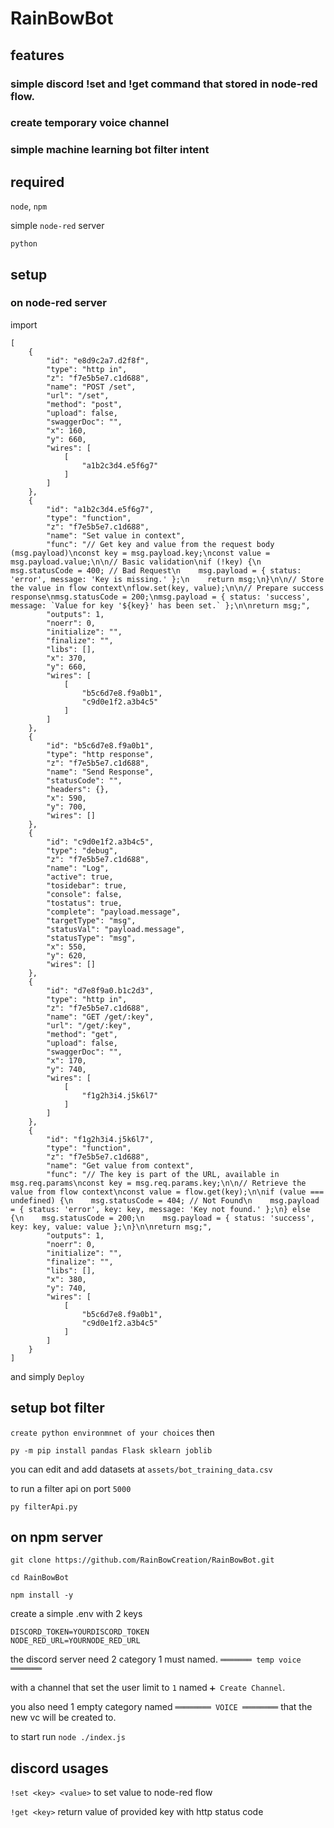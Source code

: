 # RainBowBot

## features
### simple discord !set and !get command that stored in node-red flow.<key>
### create temporary voice channel
### simple machine learning bot filter intent

## required

 ``node``, ``npm``

simple ``node-red`` server

``python``

## setup

### on node-red server
import
```
[
    {
        "id": "e8d9c2a7.d2f8f",
        "type": "http in",
        "z": "f7e5b5e7.c1d688",
        "name": "POST /set",
        "url": "/set",
        "method": "post",
        "upload": false,
        "swaggerDoc": "",
        "x": 160,
        "y": 660,
        "wires": [
            [
                "a1b2c3d4.e5f6g7"
            ]
        ]
    },
    {
        "id": "a1b2c3d4.e5f6g7",
        "type": "function",
        "z": "f7e5b5e7.c1d688",
        "name": "Set value in context",
        "func": "// Get key and value from the request body (msg.payload)\nconst key = msg.payload.key;\nconst value = msg.payload.value;\n\n// Basic validation\nif (!key) {\n    msg.statusCode = 400; // Bad Request\n    msg.payload = { status: 'error', message: 'Key is missing.' };\n    return msg;\n}\n\n// Store the value in flow context\nflow.set(key, value);\n\n// Prepare success response\nmsg.statusCode = 200;\nmsg.payload = { status: 'success', message: `Value for key '${key}' has been set.` };\n\nreturn msg;",
        "outputs": 1,
        "noerr": 0,
        "initialize": "",
        "finalize": "",
        "libs": [],
        "x": 370,
        "y": 660,
        "wires": [
            [
                "b5c6d7e8.f9a0b1",
                "c9d0e1f2.a3b4c5"
            ]
        ]
    },
    {
        "id": "b5c6d7e8.f9a0b1",
        "type": "http response",
        "z": "f7e5b5e7.c1d688",
        "name": "Send Response",
        "statusCode": "",
        "headers": {},
        "x": 590,
        "y": 700,
        "wires": []
    },
    {
        "id": "c9d0e1f2.a3b4c5",
        "type": "debug",
        "z": "f7e5b5e7.c1d688",
        "name": "Log",
        "active": true,
        "tosidebar": true,
        "console": false,
        "tostatus": true,
        "complete": "payload.message",
        "targetType": "msg",
        "statusVal": "payload.message",
        "statusType": "msg",
        "x": 550,
        "y": 620,
        "wires": []
    },
    {
        "id": "d7e8f9a0.b1c2d3",
        "type": "http in",
        "z": "f7e5b5e7.c1d688",
        "name": "GET /get/:key",
        "url": "/get/:key",
        "method": "get",
        "upload": false,
        "swaggerDoc": "",
        "x": 170,
        "y": 740,
        "wires": [
            [
                "f1g2h3i4.j5k6l7"
            ]
        ]
    },
    {
        "id": "f1g2h3i4.j5k6l7",
        "type": "function",
        "z": "f7e5b5e7.c1d688",
        "name": "Get value from context",
        "func": "// The key is part of the URL, available in msg.req.params\nconst key = msg.req.params.key;\n\n// Retrieve the value from flow context\nconst value = flow.get(key);\n\nif (value === undefined) {\n    msg.statusCode = 404; // Not Found\n    msg.payload = { status: 'error', key: key, message: 'Key not found.' };\n} else {\n    msg.statusCode = 200;\n    msg.payload = { status: 'success', key: key, value: value };\n}\n\nreturn msg;",
        "outputs": 1,
        "noerr": 0,
        "initialize": "",
        "finalize": "",
        "libs": [],
        "x": 380,
        "y": 740,
        "wires": [
            [
                "b5c6d7e8.f9a0b1",
                "c9d0e1f2.a3b4c5"
            ]
        ]
    }
]
```
and simply ``Deploy``

## setup bot filter

``create python environmnet of your choices``
 then

```py -m pip install pandas Flask sklearn joblib```

you can edit and add datasets at ``assets/bot_training_data.csv``

to run a filter api on port ``5000``

```py filterApi.py```

## on npm server

```git clone https://github.com/RainBowCreation/RainBowBot.git```

```cd RainBowBot```

```npm install -y```

create a simple .env with 2 keys
```
DISCORD_TOKEN=YOURDISCORD_TOKEN
NODE_RED_URL=YOURNODE_RED_URL
```

the discord server need 2 category 1 must named.
```═══════ temp voice ═══════```

with a channel that set the user limit to ``1`` named ```➕ Create Channel```.

you also need 1 empty category named ```════════ VOICE ════════``` that the new vc will be created to.

to start run ```node ./index.js```

## discord usages
```!set <key> <value>``` to set value to node-red flow

```!get <key>``` return value of provided key with http status code